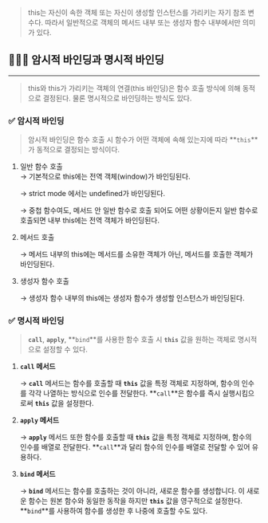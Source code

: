 > this는 자신이 속한 객체 또는 자신이 생성할 인스턴스를 가리키는 자기 참조 변수다. 따라서 일반적으로 객체의 메서드 내부 또는 생성자 함수 내부에서만 의미가 있다.

## 🧑🏻‍💻 암시적 바인딩과 명시적 바인딩
---

> this와 this가 가리키는 객체의 연결(this 바인딩)은 함수 호출 방식에 의해 동적으로 결정된다. 물론 명시적으로 바인딩하는 방식도 있다.

### ✅ 암시적 바인딩

> 암시적 바인딩은 함수 호출 시 함수가 어떤 객체에 속해 있는지에 따라 **`this`**가 동적으로 결정되는 방식이다.

1. 일반 함수 호출  
    → 기본적으로 this에는 전역 객체(window)가 바인딩된다.  
    
    → strict mode 에서는  undefined가 바인딩된다.  
    
    → 중첩 함수여도, 메서드 안 일반 함수로 호출 되어도 어떤 상황이든지 일반 함수로 호출되면 내부 this에는 전역 객체가 바인딩된다.  
    
2. 메서드 호출
    
    → 메서드 내부의 this에는 메서드를 소유한 객체가 아닌, 메서드를 호출한 객체가 바인딩된다.
    
3. 생성자 함수 호출
    
    → 생성자 함수 내부의 this에는 생성자 함수가 생성할 인스턴스가 바인딩된다.
    

### ✅ 명시적 바인딩

> **`call`**, **`apply`**, **`bind`**를 사용한 함수 호출 시 **`this`** 값을 원하는 객체로 명시적으로 설정할 수 있다.

1. **`call` 메서드**
    
    → **`call`** 메서드는 함수를 호출할 때 **`this`** 값을 특정 객체로 지정하며, 함수의 인수를 각각 나열하는 방식으로 인수를 전달한다. **`call`**은 함수를 즉시 실행시킴으로써 **`this`** 값을 설정한다.
    
2. **`apply` 메서드**
    
    → **`apply`** 메서드 또한 함수를 호출할 때 **`this`** 값을 특정 객체로 지정하며, 함수의 인수를 배열로 전달한다. **`call`**과 달리 함수의 인수를 배열로 전달할 수 있어 유용하다.
    
3. **`bind` 메서드**
    
    → **`bind`** 메서드는 함수를 호출하는 것이 아니라, 새로운 함수를 생성합니다. 이 새로운 함수는 원본 함수와 동일한 동작을 하지만 **`this`** 값을 영구적으로 설정한다. **`bind`**를 사용하여 함수를 생성한 후 나중에 호출할 수도 있다.